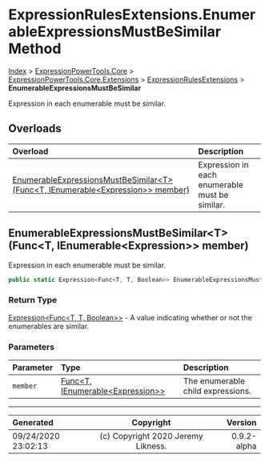 ﻿# ExpressionRulesExtensions.EnumerableExpressionsMustBeSimilar Method

[Index](../index.md) > [ExpressionPowerTools.Core](ExpressionPowerTools.Core.a.md) > [ExpressionPowerTools.Core.Extensions](ExpressionPowerTools.Core.Extensions.n.md) > [ExpressionRulesExtensions](ExpressionPowerTools.Core.Extensions.ExpressionRulesExtensions.cs.md) > **EnumerableExpressionsMustBeSimilar**

Expression in each enumerable must be similar.

## Overloads

| Overload | Description |
| :-- | :-- |
| [EnumerableExpressionsMustBeSimilar&lt;T>(Func&lt;T, IEnumerable&lt;Expression>> member)](#enumerableexpressionsmustbesimilartfunct-ienumerableexpression-member) | Expression in each enumerable must be similar. |
## EnumerableExpressionsMustBeSimilar&lt;T>(Func&lt;T, IEnumerable&lt;Expression>> member)

Expression in each enumerable must be similar.

```csharp
public static Expression<Func<T, T, Boolean>> EnumerableExpressionsMustBeSimilar<T>(Func<T, IEnumerable<Expression>> member)
```

### Return Type

 [Expression&lt;Func&lt;T, T, Boolean>>](https://docs.microsoft.com/dotnet/api/system.linq.expressions.expression-1)  - A value indicating whether or not the enumerables are similar.

### Parameters

| Parameter | Type | Description |
| :-- | :-- | :-- |
| `member` | [Func&lt;T, IEnumerable&lt;Expression>>](https://docs.microsoft.com/dotnet/api/system.func-2) | The enumerable child expressions. |



---

| Generated | Copyright | Version |
| :-- | :-: | --: |
| 09/24/2020 23:02:13 | (c) Copyright 2020 Jeremy Likness. | 0.9.2-alpha |
